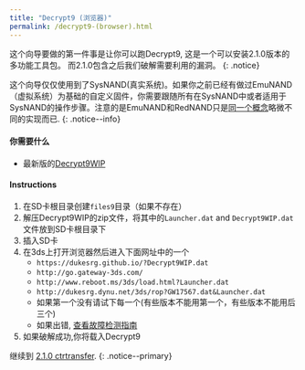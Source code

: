 ```yaml
---
title: "Decrypt9 (浏览器)"
permalink: /decrypt9-(browser).html
---
```


这个向导要做的第一件事是让你可以跑Decrypt9, 这是一个可以安装2.1.0版本的多功能工具包。 而2.1.0包含之后我们破解需要利用的漏洞。
{: .notice}

这个向导仅仅使用到了SysNAND(真实系统)。如果你之前已经有做过EmuNAND（虚拟系统）为基础的自定义固件，你需要跟随所有在SysNAND中或者适用于SysNAND的操作步骤。注意的是EmuNAND和RedNAND只是[同一个概念](http://3dbrew.org/wiki/NAND_Redirection)略微不同的实现而已.
{: .notice--info}

#### 你需要什么

* 最新版的[Decrypt9WIP](https://github.com/d0k3/Decrypt9WIP/releases/)

#### Instructions

1. 在SD卡根目录创建`files9`目录（如果不存在）
2. 解压Decrypt9WIP的zip文件，将其中的`Launcher.dat` and `Decrypt9WIP.dat`文件放到SD卡根目录下
3. 插入SD卡
4. 在3ds上打开浏览器然后进入下面网址中的一个
    + `https://dukesrg.github.io/?Decrypt9WIP.dat`
    + `http://go.gateway-3ds.com/`
    + `http://www.reboot.ms/3ds/load.html?Launcher.dat`
    + `http://dukesrg.dynu.net/3ds/rop?GW17567.dat&Launcher.dat`
    + 如果第一个没有请试下每一个(有些版本不能用第一个，有些版本不能用后三个)
    + 如果出错, [查看故障检测指南](troubleshooting#ts_browser)
5. 如果破解成功,你将载入Decrypt9

继续到 [2.1.0 ctrtransfer](2.1.0-ctrtransfer).
{: .notice--primary}

